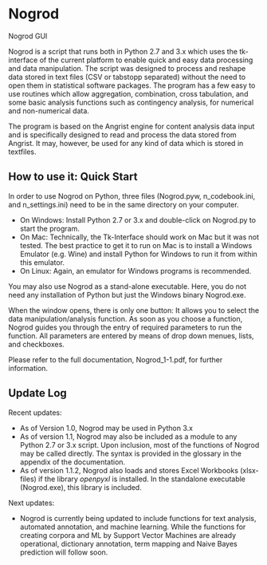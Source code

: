 # Nogrod
Nogrod GUI

Nogrod is a script that runs both in Python 2.7 and 3.x which uses the tk-interface of the current platform to enable quick and easy data processing and data manipulation. The script was designed to process and reshape data stored in text files (CSV or tabstopp separated) without the need to open them in statistical software packages. The program has a few easy to use routines which allow aggregation, combination, cross tabulation, and some basic analysis functions such as contingency analysis, for numerical and non-numerical data.

The program is based on the Angrist engine for content analysis data input and is specifically designed to read and process the data stored from Angrist. It may, however, be used for any kind of data which is stored in textfiles.

## How to use it: Quick Start
In order to use Nogrod on Python, three files (Nogrod.pyw, n_codebook.ini, and n_settings.ini) need to be in the same directory on your computer.
- On Windows: Install Python 2.7 or 3.x and double-click on Nogrod.py to start the program.
- On Mac: Technically, the Tk-Interface should work on Mac but it was not tested. The best practice to get it to run on Mac is to install a Windows Emulator (e.g. Wine) and install Python for Windows to run it from within this emulator.
- On Linux: Again, an emulator for Windows programs is recommended.

You may also use Nogrod as a stand-alone executable. Here, you do not need any installation of Python but just the Windows binary Nogrod.exe.

When the window opens, there is only one button: It allows you to select the data manipulation/analysis function. As soon as you choose a function, Nogrod guides you through the entry of required parameters to run the function. All parameters are entered by means of drop down menues, lists, and checkboxes.

Please refer to the full documentation, Nogrod_1-1.pdf, for further information.


## Update Log
Recent updates:
- As of Version 1.0, Nogrod may be used in Python 3.x
- As of version 1.1, Nogrod may also be included as a module to any Python 2.7 or 3.x script. Upon inclusion, most of the functions of Nogrod may be called directly. The syntax is provided in the glossary in the appendix of the documentation.
- As of version 1.1.2, Nogrod also loads and stores Excel Workbooks (xlsx-files) if the library *openpyxl* is installed. In the standalone executable (Nogrod.exe), this library is included.

Next updates:
- Nogrod is currently being updated to include functions for text analysis, automated annotation, and machine learning. While the functions for creating corpora and ML by Support Vector Machines are already operational, dictionary annotation, term mapping and Naive Bayes prediction will follow soon. 
